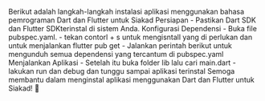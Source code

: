Berikut adalah langkah-langkah instalasi aplikasi menggunakan bahasa pemrograman Dart dan Flutter untuk Siakad
Persiapan
    - Pastikan Dart SDK dan Flutter SDKterinstal di sistem Anda.
Konfigurasi Dependensi
    - Buka file pubspec.yaml.
    - tekan contorl + s untuk mengisntall yang di perlukan dan untuk menjalankan flutter pub get
    - Jalankan perintah berikut untuk mengunduh semua dependensi yang tercantum di pubspec.yaml
Menjalankan Aplikasi 
    - Setelah itu buka folder lib lalu cari main.dart
    - lakukan run dan debug dan tunggu sampai aplikasi terinstal
Semoga membantu dalam menginstal aplikasi menggunakan Dart dan Flutter untuk Siakad! 🌟

